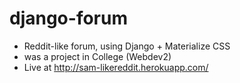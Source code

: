 # django-forum
- Reddit-like forum, using Django + Materialize CSS
- was a project in College (Webdev2)
- Live at http://sam-likereddit.herokuapp.com/
